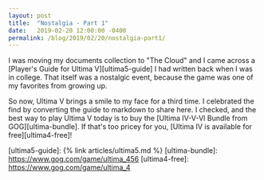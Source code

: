 ```yaml
---
layout: post
title:  "Nostalgia - Part 1"
date:   2019-02-20 12:00:00 -0400
permalink: /blog/2019/02/20/nostalgia-part1/
---
```


I was moving my documents collection to "The Cloud" and I came across a [Player's Guide for Ultima V][ultima5-guide] I had written back when I was in college. That itself was a nostalgic event, because the game was one of my favorites from growing up.
<!--break-->

So now, Ultima V brings a smile to my face for a third time. I celebrated the find by converting the guide to markdown to share here. I checked, and the best way to play Ultima V today is to buy the [Ultima IV-V-VI Bundle from GOG][ultima-bundle]. If that's too pricey for you, [Ultima IV is available for free][ultima4-free]!

[ultima5-guide]: {% link articles/ultima5.md %}
[ultima-bundle]: https://www.gog.com/game/ultima_456
[ultima4-free]: https://www.gog.com/game/ultima_4